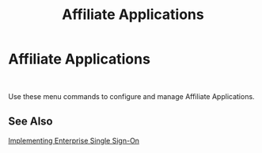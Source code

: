 ﻿---
title: Affiliate Applications
TOCTitle: Affiliate Applications
ms:assetid: b25dd2e9-bdce-44f4-bd82-13560265f115
ms:mtpsurl: https://msdn.microsoft.com/en-us/library/Aa578163(v=BTS.80)
ms:contentKeyID: 51530575
ms.date: 08/30/2017
mtps_version: v=BTS.80
f1_keywords:
- bts10.esso.affapp.general
---

# Affiliate Applications

 

Use these menu commands to configure and manage Affiliate Applications.

## See Also

[Implementing Enterprise Single Sign-On](https://msdn.microsoft.com/en-us/library/aa558712\(v=bts.80\))

